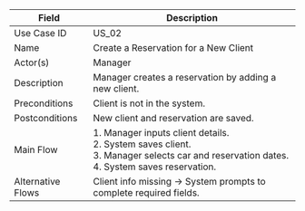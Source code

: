 | Field             | Description                                                                                                                                         |
| ----------------- | --------------------------------------------------------------------------------------------------------------------------------------------------- |
| Use Case ID       | US_02                                                                                                                                               |
| Name              | Create a Reservation for a New Client                                                                                                               |
| Actor(s)          | Manager                                                                                                                                             |
| Description       | Manager creates a reservation by adding a new client.                                                                                               |
| Preconditions     | Client is not in the system.                                                                                                                        |
| Postconditions    | New client and reservation are saved.                                                                                                               |
| Main Flow         | 1. Manager inputs client details. <br> 2. System saves client. <br> 3. Manager selects car and reservation dates. <br> 4. System saves reservation. |
| Alternative Flows | Client info missing → System prompts to complete required fields.                                                                                   |

